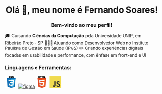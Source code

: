 <h1 align="center">Olá 👋, meu nome é Fernando Soares! </h1> 
<h3 align="center">Bem-vindo ao meu perfil!</h3> 

 🎓 Cursando **Ciências da Computação** pela Universidade UNIP, em Ribeirão Preto - SP 
 👨🏻‍💻 Atuando como Desenvolvedor Web no Instituto Paulista de Gestão em Saúde (IPGS)
 ✏️ Criando experiências digitais focadas em usabilidade e performance, com ênfase em front-end e UI

<h3>Linguagens e Ferramentas:</h3>
<p align="left"> <a href="https://www.w3schools.com/css/" target="_blank" rel="noreferrer"> <img src="https://raw.githubusercontent.com/devicons/devicon/master/icons/css3/css3-original-wordmark.svg" alt="css3" width="40" height="40"/></a> <a href="https://www.figma.com/" target="_blank" rel="noreferrer"> <img src="https://www.vectorlogo.zone/logos/figma/figma-icon.svg" alt="figma" width="40" height="40"/></a> <a href="https://www.w3.org/html/" target="_blank" rel="noreferrer"> <img src="https://raw.githubusercontent.com/devicons/devicon/master/icons/html5/html5-original-wordmark.svg" alt="html5" width="40" height="40"/></a> <a href="https://developer.mozilla.org/en-US/docs/Web/JavaScript" target="_blank" rel="noreferrer"> <img src="https://raw.githubusercontent.com/devicons/devicon/master/icons/javascript/javascript-original.svg" alt="javascript" width="40" height="40"/></a></a></p>
